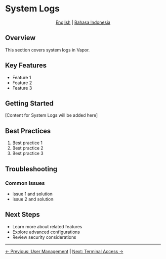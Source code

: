 # System Logs

<p align="center">
  <a href="../en/">English</a> | <a href="../id/11-log-sistem.md">Bahasa Indonesia</a>
</p>

## Overview

This section covers system logs in Vapor.

## Key Features

- Feature 1
- Feature 2
- Feature 3

## Getting Started

[Content for System Logs will be added here]

## Best Practices

1. Best practice 1
2. Best practice 2
3. Best practice 3

## Troubleshooting

### Common Issues

- Issue 1 and solution
- Issue 2 and solution

## Next Steps

- Learn more about related features
- Explore advanced configurations
- Review security considerations

---

[← Previous: User Management](10-user-management.md) | [Next: Terminal Access →](12-terminal-access.md)